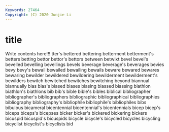 ```yaml
---
Keywords: 27464
Copyright: (C) 2020 Junjie Li
---
```


# title

Write contents here!!!
tter's 
bettered 
bettering
betterment 
betterment's 
betters 
betting 
bettor 
bettor's 
bettors 
between 
betwixt 
bevel
bevel's 
bevelled 
bevelling 
bevellings 
bevels 
beverage 
beverage's 
beverages 
bevies 
bevy
bevy's 
bewail 
bewailed 
bewailing 
bewails 
beware 
bewared 
bewares 
bewaring 
bewilder
bewildered 
bewildering 
bewilderment 
bewilderment's 
bewilders 
bewitch 
bewitched 
bewitches 
bewitching 
beyond
biannual 
biannually 
bias 
bias's 
biased 
biases 
biasing 
biassed 
biassing 
biathlon
biathlon's 
biathlons 
bib 
bib's 
bible 
bible's 
bibles 
biblical 
bibliographer 
bibliographer's
bibliographers 
bibliographic 
bibliographical 
bibliographies 
bibliography 
bibliography's 
bibliophile 
bibliophile's 
bibliophiles 
bibs
bibulous 
bicameral 
bicentennial 
bicentennial's 
bicentennials 
bicep 
bicep's 
biceps 
biceps's 
bicepses
bicker 
bicker's 
bickered 
bickering 
bickers 
bicuspid 
bicuspid's 
bicuspids 
bicycle 
bicycle's
bicycled 
bicycles 
bicycling 
bicyclist 
bicyclist's 
bicyclists 
bid 
